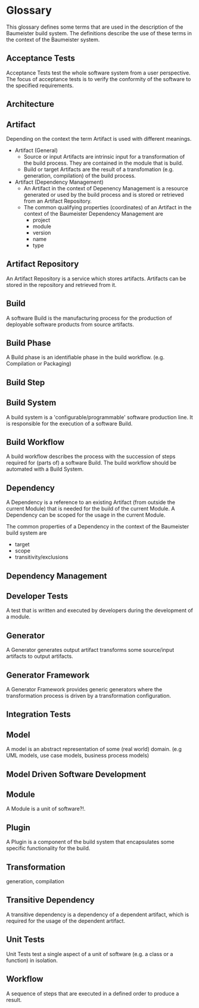 Glossary
========

This glossary defines some terms that are used in the description of
the Baumeister build system. The definitions describe the use of these
terms in the context of the Baumeister system. 

Acceptance Tests
----------------
Acceptance Tests test the whole software system from a user
perspective. The focus of acceptance tests is to verify the
conformity of the software to the specified requirements.

Architecture
------------


Artifact
--------
Depending on the context the term Artifact is used with different meanings.
 * Artifact (General)
   * Source or input Artifacts are intrinsic input for a transformation of
     the build process. They are contained in the module that is build.
   * Build or target Artifacts are the result of a transfomation
     (e.g. generation, compilation) of the build process.
 * Artifact (Dependency Management)
   * An Artifact in the context of Depenency Management is a resource generated
     or used by the build process and is stored or retrieved from an Artifact
     Repository.
   * The common qualifying properties (coordinates) of an Artifact in the
     context of the Baumeister Dependency Management are
     * project
     * module
     * version
     * name
     * type

Artifact Repository
-------------------
An Artifact Repository is a service which stores artifacts.
Artifacts can be stored in the repository and retrieved from it.

Build
-----
A software Build is the manufacturing process for the production of
deployable software products from source artifacts.

Build Phase
-----------
A Build phase is an identifiable phase in the build workflow.
(e.g. Compilation or Packaging)

Build Step
----------


Build System
------------
A build system is a 'configurable/programmable' software production
line. It is responsible for the execution of a software Build.

Build Workflow
--------------
A build workflow describes the process with the succession of steps
required for (parts of) a software Build. The build workflow should be
automated with a Build System.

Dependency
----------
A Dependency is a reference to an existing Artifact (from outside the
current Module) that is needed for the build of the current Module. A
Dependency can be scoped for the usage in the current Module.

The common properties of a Dependency in the context of the Baumeister build
system are
 * target
 * scope
 * transitivity/exclusions

Dependency Management
---------------------


Developer Tests
---------------
A test that is written and executed by developers during the development of
a module.

Generator
---------
A Generator generates output artifact transforms some source/input artifacts
to output artifacts.

Generator Framework
-------------------
A Generator Framework provides generic generators where the
transformation process is driven by a transformation configuration.

Integration Tests
-----------------


Model
-----
A model is an abstract representation of some (real world) domain.
(e.g UML models, use case models, business process models)

Model Driven Software Development
---------------------------------


Module
------
A Module is a unit of software?!.

Plugin
------
A Plugin is a component of the build system that encapsulates some
specific functionality for the build.

Transformation
--------------
generation, compilation

Transitive Dependency
---------------------
A transitive dependency is a dependency of a dependent artifact, which
is required for the usage of the dependent artifact.

Unit Tests
----------
Unit Tests test a single aspect of a unit of software (e.g. a class or a
function) in isolation.

Workflow
--------
A sequence of steps that are executed in a defined order to produce a
result.

